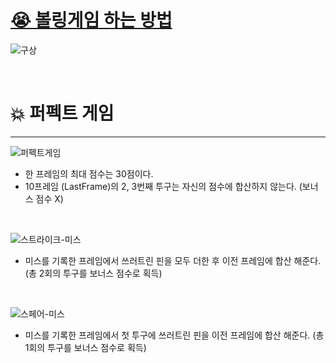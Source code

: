 # [😭 볼링게임 하는 방법](https://www.bowlinggenius.com/)

![구상](https://user-images.githubusercontent.com/71188307/130099998-e90252fb-3319-41d6-95a4-be43d044d634.JPG)

&nbsp;  

# 💥 퍼펙트 게임

---

![퍼펙트게임](https://user-images.githubusercontent.com/71188307/130902922-d1d7566d-d4dd-429b-b8d9-196f73fc36bc.png)

- 한 프레임의 최대 점수는 30점이다.
- 10프레임 (LastFrame)의 2, 3번째 투구는 자신의 점수에 합산하지 않는다. (보너스 점수 X)

&nbsp;  

![스트라이크-미스](https://user-images.githubusercontent.com/71188307/130903148-20f2ef2f-3231-4631-ad4c-ef9293a84eaa.png)

- 미스를 기록한 프레임에서 쓰러트린 핀을 모두 더한 후 이전 프레임에 합산 해준다. (총 2회의 투구를 보너스 점수로 획득)

&nbsp;  

![스페어-미스](https://user-images.githubusercontent.com/71188307/130903293-0e91d3a9-2b86-489c-97b6-bda4967f5bbd.png)

- 미스를 기록한 프레임에서 첫 투구에 쓰러트린 핀을 이전 프레임에 합산 해준다. (총 1회의 투구를 보너스 점수로 획득)

